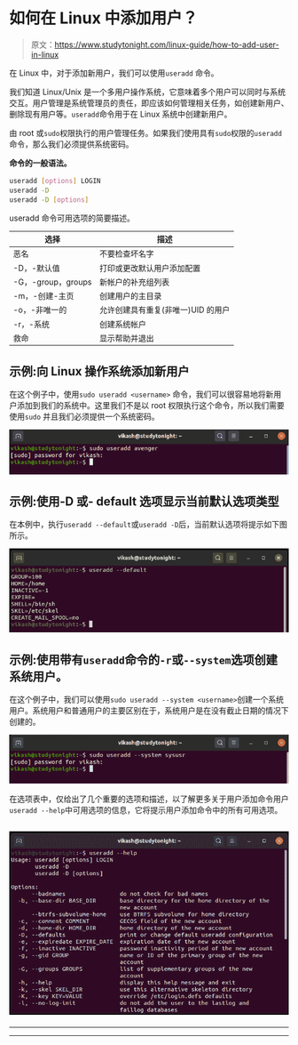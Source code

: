 # 如何在 Linux 中添加用户？

> 原文：<https://www.studytonight.com/linux-guide/how-to-add-user-in-linux>

在 Linux 中，对于添加新用户，我们可以使用`useradd` 命令。

我们知道 Linux/Unix 是一个多用户操作系统，它意味着多个用户可以同时与系统交互。用户管理是系统管理员的责任，即应该如何管理相关任务，如创建新用户、删除现有用户等。`useradd`命令用于在 Linux 系统中创建新用户。

由 root 或`sudo`权限执行的用户管理任务。如果我们使用具有`sudo`权限的`useradd`命令，那么我们必须提供系统密码。

**命令的一般语法。**

```sh
useradd [options] LOGIN
useradd -D
useradd -D [options] 
```

useradd 命令可用选项的简要描述。

| 选择 | 描述 |
| --- | --- |
| 恶名 | 不要检查坏名字 |
| -D，-默认值 | 打印或更改默认用户添加配置 |
| -G，-group，groups | 新帐户的补充组列表 |
| -m，-创建-主页 | 创建用户的主目录 |
| -o，-非唯一的 | 允许创建具有重复(非唯一)UID 的用户 |
| -r，-系统 | 创建系统帐户 |
| 救命 | 显示帮助并退出 |

## 示例:向 Linux 操作系统添加新用户

在这个例子中，使用`sudo useradd <username>` 命令，我们可以很容易地将新用户添加到我们的系统中。这里我们不是以 root 权限执行这个命令，所以我们需要使用`sudo` 并且我们必须提供一个系统密码。

![sudo useradd avenger](img/cbf07971fec86b9971399fa76bf46b3b.png)

## 示例:使用-D 或- default 选项显示当前默认选项类型

在本例中，执行`useradd --default`或`useradd -D`后，当前默认选项将提示如下图所示。

![useradd --default](img/cd052306af8f00d614aa012f7d17407c.png)

## 示例:使用带有`useradd`命令的`-r`或`--system`选项创建系统用户。

在这个例子中，我们可以使用`sudo useradd --system <username>`创建一个系统用户。系统用户和普通用户的主要区别在于，系统用户是在没有截止日期的情况下创建的。

![creating system user](img/357ef6486cbf2f8aa1db4d07612aded8.png)

在选项表中，仅给出了几个重要的选项和描述，以了解更多关于用户添加命令用户`useradd --help`中可用选项的信息，它将提示用户添加命令中的所有可用选项。

## ![useradd --help](img/b4a0f0245834c12d3354dcfbdb7d8069.png)

* * *

* * *